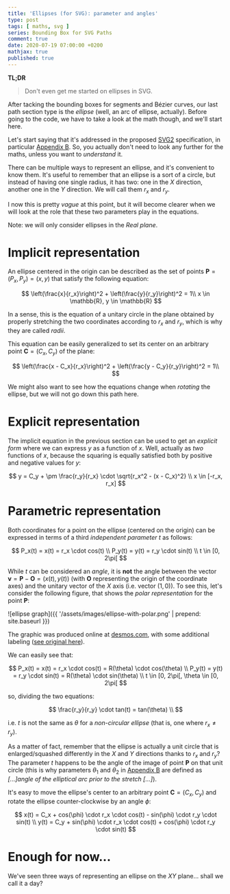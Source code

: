 ```yaml
---
title: 'Ellipses (for SVG): parameter and angles'
type: post
tags: [ maths, svg ]
series: Bounding Box for SVG Paths
comment: true
date: 2020-07-19 07:00:00 +0200
mathjax: true
published: true
---
```


**TL;DR**

> Don't even get me started on ellipses in SVG.

After tacking the bounding boxes for segments and Bézier curves, our
last path section type is the *ellipse* (well, an arc of ellipse,
actually). Before going to the code, we have to take a look at the math
though, and we'll start here.

Let's start saying that it's addressed in the proposed [SVG2][]
specification, in particular [Appendix B][]. So, you actually don't need
to look any further for the maths, unless you want to *understand* it.

There can be multiple ways to represent an ellipse, and it's convenient
to know them. It's useful to remember that an ellipse is a sort of a
circle, but instead of having one single radius, it has two: one in the
$X$ direction, another one in the $Y$ direction. We will call them $r_x$
and $r_y$.

I now this is pretty *vague* at this point, but it will become clearer
when we will look at the role that these two parameters play in the
equations.

Note: we will only consider ellipses in the *Real plane*.

# Implicit representation

An ellipse centered in the origin can be described as the set of points
$\mathbf{P} = (P_x, P_y) = (x, y)$ that satisfy the following equation:

$$
\left(\frac{x}{r_x}\right)^2 + \left(\frac{y}{r_y}\right)^2 = 1\\
x \in \mathbb{R}, y \in \mathbb{R}
$$

In a sense, this is the equation of a unitary circle in the plane
obtained by properly stretching the two coordinates according to $r_x$
and $r_y$, which is why they are called *radii*.

This equation can be easily generalized to set its center on an
arbitrary point $\mathbf{C} = (C_x, C_y)$ of the plane:

$$
\left(\frac{x - C_x}{r_x}\right)^2 + \left(\frac{y - C_y}{r_y}\right)^2 = 1\\
$$

We might also want to see how the equations change when *rotating* the
ellipse, but we will not go down this path here.

# Explicit representation

The implicit equation in the previous section can be used to get an
*explicit form* where we can express $y$ as a function of $x$. Well,
actually as *two* functions of $x$, because the squaring is equally
satisfied both by positive and negative values for $y$:

$$
y = C_y + \pm \frac{r_y}{r_x} \cdot \sqrt{r_x^2 - (x - C_x)^2} \\
x \in [-r_x, r_x]
$$


# Parametric representation

Both coordinates for a point on the ellipse (centered on the origin) can
be expressed in terms of a third *independent parameter* $t$ as follows:

$$
P_x(t) = x(t) = r_x \cdot cos(t) \\
P_y(t) = y(t) = r_y \cdot sin(t) \\
t \in [0, 2\pi[
$$

While $t$ can be considered an *angle*, it is **not** the angle between
the vector $\mathbf{v} = \mathbf{P} - \mathbf{O} = (x(t), y(t))$ (with $\mathbf{O}$
representing the origin of the coordinate axes) and the unitary vector
of the $X$ axis (i.e. vector $(1, 0)$). To see this, let's consider the
following figure, that shows the *polar representation* for the point $\mathbf{P}$:

![ellipse graph]({{ '/assets/images/ellipse-with-polar.png' | prepend: site.baseurl }})

The graphic was produced online at [desmos.com][], with some additional
labeling ([see original here][desmos-graphic]).

We can easily see that:

$$
P_x(t) = x(t) = r_x \cdot cos(t) = R(\theta) \cdot cos(\theta) \\
P_y(t) = y(t) = r_y \cdot sin(t) = R(\theta) \cdot sin(\theta) \\
t \in [0, 2\pi[, \theta \in [0, 2\pi[
$$

so, dividing the two equations:

$$
\frac{r_y}{r_y} \cdot tan(t) = tan(\theta) \\
$$

i.e. $t$ is not the same as $\theta$ for a *non-circular ellipse* (that is,
one where $r_x \ne r_y$).

As a matter of fact, remember that the ellipse is actually a unit circle
that is enlarged/squashed differently in the $X$ and $Y$ directions
thanks to $r_x$ and $r_y$? The parameter $t$ happens to be the angle of
the image of point $\mathbf{P}$ on that unit circle (this is why
parameters $\theta_1$ and $\theta_2$ in [Appendix B][] are defined as
*[...]angle of the elliptical arc prior to the stretch [...]*).

It's easy to move the ellipse's center to an arbitrary point
$\mathbf{C} = (C_x, C_y)$ and rotate the ellipse counter-clockwise by
an angle $\phi$:

$$
x(t) = C_x + cos(\phi) \cdot r_x \cdot cos(t) - sin(\phi) \cdot r_y \cdot sin(t) \\
y(t) = C_y + sin(\phi) \cdot r_x \cdot cos(t) + cos(\phi) \cdot r_y \cdot sin(t)
$$

# Enough for now...

We've seen three ways of representing an ellipse on the $XY$ plane...
shall we call it a day?

[SVG2]: https://www.w3.org/TR/SVG2/
[Appendix B]: https://www.w3.org/TR/SVG2/implnote.html
[desmos-graphic]: https://www.desmos.com/calculator/gyzad2nbfk
[desmos.com]: https://www.desmos.com/
